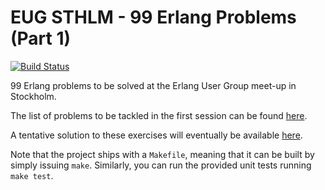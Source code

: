 # EUG STHLM - 99 Erlang Problems (Part 1)
[![Build Status](https://travis-ci.org/efcasado/EUGSTHLM-99erlproblems.svg?branch=pt1)](https://travis-ci.org/efcasado/EUGSTHLM-99erlproblems)

99 Erlang problems to be solved at the Erlang User Group meet-up in Stockholm.

The list of problems to be tackled in the first session can be found [here](https://wiki.haskell.org/99_questions/1_to_10).

A tentative solution to these exercises will eventually be available [here](https://github.com/efcasado/EUGSTHLM-99erlproblems/tree/pt1-sol).

Note that the project ships with a `Makefile`, meaning that it can be built by
simply issuing `make`. Similarly, you can run the provided unit tests running
`make test`.
